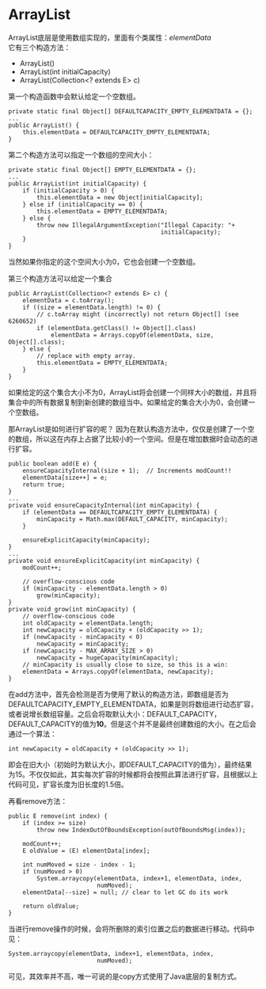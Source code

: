 

# ArrayList

ArrayList底层是使用数组实现的，里面有个类属性：*elementData*    
它有三个构造方法：
- ArrayList()
- ArrayList(int initialCapacity)
- ArrayList(Collection<? extends E> c)

第一个构造函数中会默认给定一个空数组。

```
private static final Object[] DEFAULTCAPACITY_EMPTY_ELEMENTDATA = {};
...
public ArrayList() {
    this.elementData = DEFAULTCAPACITY_EMPTY_ELEMENTDATA;
}

```

第二个构造方法可以指定一个数组的空间大小：

```
private static final Object[] EMPTY_ELEMENTDATA = {};
...
public ArrayList(int initialCapacity) {
    if (initialCapacity > 0) {
        this.elementData = new Object[initialCapacity];
    } else if (initialCapacity == 0) {
        this.elementData = EMPTY_ELEMENTDATA;
    } else {
        throw new IllegalArgumentException("Illegal Capacity: "+
                                           initialCapacity);
    }
}
```

当然如果你指定的这个空间大小为0，它也会创建一个空数组。

第三个构造方法可以给定一个集合

```
public ArrayList(Collection<? extends E> c) {
    elementData = c.toArray();
    if ((size = elementData.length) != 0) {
        // c.toArray might (incorrectly) not return Object[] (see 6260652)
        if (elementData.getClass() != Object[].class)
            elementData = Arrays.copyOf(elementData, size, Object[].class);
    } else {
        // replace with empty array.
        this.elementData = EMPTY_ELEMENTDATA;
    }
}
```

如果给定的这个集合大小不为0，ArrayList将会创建一个同样大小的数组，并且将集合中的所有数据复制到新创建的数组当中。如果给定的集合大小为0，会创建一个空数组。

那ArrayList是如何进行扩容的呢？
因为在默认构造方法中，仅仅是创建了一个空的数组，所以这在内存上占据了比较小的一个空间。但是在增加数据时会动态的进行扩容。

```
public boolean add(E e) {
    ensureCapacityInternal(size + 1);  // Increments modCount!!
    elementData[size++] = e;
    return true;
}
...
private void ensureCapacityInternal(int minCapacity) {
    if (elementData == DEFAULTCAPACITY_EMPTY_ELEMENTDATA) {
        minCapacity = Math.max(DEFAULT_CAPACITY, minCapacity);
    }

    ensureExplicitCapacity(minCapacity);
}
...
private void ensureExplicitCapacity(int minCapacity) {
    modCount++;

    // overflow-conscious code
    if (minCapacity - elementData.length > 0)
        grow(minCapacity);
}
private void grow(int minCapacity) {
    // overflow-conscious code
    int oldCapacity = elementData.length;
    int newCapacity = oldCapacity + (oldCapacity >> 1);
    if (newCapacity - minCapacity < 0)
        newCapacity = minCapacity;
    if (newCapacity - MAX_ARRAY_SIZE > 0)
        newCapacity = hugeCapacity(minCapacity);
    // minCapacity is usually close to size, so this is a win:
    elementData = Arrays.copyOf(elementData, newCapacity);
}
```

在add方法中，首先会检测是否为使用了默认的构造方法，即数组是否为DEFAULTCAPACITY_EMPTY_ELEMENTDATA，如果是则将数组进行动态扩容，或者说增长数组容量。之后会将取默认大小：DEFAULT_CAPACITY，DEFAULT_CAPACITY的值为**10**。但是这个并不是最终创建数组的大小。在之后会通过一个算法：

```
int newCapacity = oldCapacity + (oldCapacity >> 1);
```
即会在旧大小（初始时为默认大小，即DEFAULT_CAPACITY的值为），最终结果为15。不仅仅如此，其实每次扩容的时候都将会按照此算法进行扩容，且根据以上代码可见，扩容长度为旧长度的1.5倍。

再看remove方法：

```
public E remove(int index) {
    if (index >= size)
        throw new IndexOutOfBoundsException(outOfBoundsMsg(index));

    modCount++;
    E oldValue = (E) elementData[index];

    int numMoved = size - index - 1;
    if (numMoved > 0)
        System.arraycopy(elementData, index+1, elementData, index,
                         numMoved);
    elementData[--size] = null; // clear to let GC do its work

    return oldValue;
}
```

当进行remove操作的时候，会将所删除的索引位置之后的数据进行移动。代码中见：

```
System.arraycopy(elementData, index+1, elementData, index,
                         numMoved);
```

可见，其效率并不高，唯一可说的是copy方式使用了Java底层的复制方式。